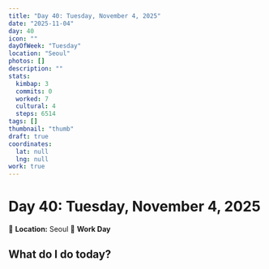 ```yaml
---
title: "Day 40: Tuesday, November 4, 2025"
date: "2025-11-04"
day: 40
icon: ""
dayOfWeek: "Tuesday"
location: "Seoul"
photos: []
description: ""
stats:
  kimbap: 3
  commits: 0
  worked: 7
  cultural: 4
  steps: 6514
tags: []
thumbnail: "thumb"
draft: true
coordinates:
  lat: null
  lng: null
work: true
---
```

# Day 40: Tuesday, November 4, 2025

📍 **Location:** Seoul
💼 **Work Day**

## What do I do today?


